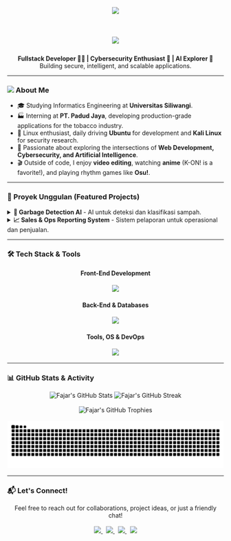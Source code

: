 <div align="center">
  <img src="https://media.giphy.com/media/v1.Y2lkPWVjZjA1ZTQ3dXBvYjh0NHl5MWxydDR5Y2I3N2J6NjE4cGs3Z3N2NHBldXI4ZmFhbiZlcD12MV9naWZzX3NlYXJjaCZjdD1n/HT8hGYFeLnlfg4NJrG/giphy.gif" height="180" />

  <h1 align="center">
    <img src="https://readme-typing-svg.herokuapp.com?font=Fira+Code&size=30&duration=3000&pause=1000&color=58A6FF&center=true&vCenter=true&width=500&lines=Hey+there!+👋;I'm+Fajar+Geran+Arifin.;Welcome+to+my+page+🌐" />
  </h1>

  <p align="center">
    <b>Fullstack Developer 🧑‍💻 | Cybersecurity Enthusiast 🔐 | AI Explorer 🤖</b>
    <br />
    Building secure, intelligent, and scalable applications.
  </p>
</div>

---

### <img src="https://media.giphy.com/media/iY8CRBdQXgYmLCSGqO/giphy.gif" width="30px">&nbsp;About Me

- 🎓 Studying Informatics Engineering at **Universitas Siliwangi**.
- 🏭 Interning at **PT. Padud Jaya**, developing production-grade applications for the tobacco industry.
- 🐧 Linux enthusiast, daily driving **Ubuntu** for development and **Kali Linux** for security research.
- 🚀 Passionate about exploring the intersections of **Web Development, Cybersecurity, and Artificial Intelligence**.
- 🎬 Outside of code, I enjoy **video editing**, watching **anime** (K-ON! is a favorite!), and playing rhythm games like **Osu!**.

---

### 🚀 Proyek Unggulan (Featured Projects)

<details>
  <summary>
    <strong>🤖 Garbage Detection AI</strong> - AI untuk deteksi dan klasifikasi sampah.
  </summary>
  <br/>
  <div align="center">
    <img src="[LINK_GAMBAR_PROYEK_ANDA.gif]" alt="Garbage Detection AI Demo" width="600"/>
  </div>
  <p>
    Aplikasi web berbasis AI untuk mendeteksi dan mengklasifikasikan sampah dari gambar menggunakan model yang dilatih secara custom. Dibangun dengan Django untuk backend dan antarmuka sederhana untuk upload gambar.
  </p>
  <strong>Tech Stack:</strong>
  <div align="center">
    <img src="https://img.shields.io/badge/Python-3776AB?style=for-the-badge&logo=python&logoColor=white" />
    <img src="https://img.shields.io/badge/Django-092E20?style=for-the-badge&logo=django&logoColor=white" />
    <img src="https://img.shields.io/badge/PostgreSQL-4169E1?style=for-the-badge&logo=postgresql&logoColor=white" />
    <img src="https://img.shields.io/badge/Docker-2496ED?style=for-the-badge&logo=docker&logoColor=white" />
  </div>
  <br/>
  <div align="center">
    <a href="[LINK_TO_YOUR_REPO]" target="_blank">
      <img src="https://img.shields.io/badge/GitHub-View_Repository-181717?style=for-the-badge&logo=github" />
    </a>
    <a href="[LINK_TO_LIVE_DEMO]" target="_blank">
      <img src="https://img.shields.io/badge/Vercel-Live_Demo-black?style=for-the-badge&logo=vercel" />
    </a>
  </div>
  <br/>
</details>

<details>
  <summary>
    <strong>📈 Sales & Ops Reporting System</strong> - Sistem pelaporan untuk operasional dan penjualan.
  </summary>
  <br/>
  <div align="center">
    <img src="[LINK_GAMBAR_PROYEK_ANDA.gif]" alt="Sales & Ops Reporting System Demo" width="600"/>
  </div>
  <p>
    Aplikasi fullstack yang dikembangkan selama magang untuk melacak data penjualan dan aktivitas operasional harian. Dilengkapi fitur role-based access control dengan JWT dan di-deploy pada VPS yang dikelola sendiri.
  </p>
  <strong>Tech Stack:</strong>
  <div align="center">
    <img src="https://img.shields.io/badge/Java-ED8B00?style=for-the-badge&logo=openjdk&logoColor=white" />
    <img src="https://img.shields.io/badge/Spring_Boot-6DB33F?style=for-the-badge&logo=spring&logoColor=white" />
    <img src="https://img.shields.io/badge/React-61DAFB?style=for-the-badge&logo=react&logoColor=black" />
    <img src="https://img.shields.io/badge/JWT-000000?style=for-the-badge&logo=jsonwebtokens&logoColor=white" />
  </div>
  <br/>
  <div align="center">
    <a href="[LINK_TO_YOUR_REPO]" target="_blank">
      <img src="https://img.shields.io/badge/GitHub-View_Repository-181717?style=for-the-badge&logo=github" />
    </a>
    <a href="[LINK_TO_LIVE_DEMO]" target="_blank">
      <img src="https://img.shields.io/badge/Website-Live_Demo-blue?style=for-the-badge&logo=firefox" />
    </a>
  </div>
  <br/>
</details>

---

### 🛠️ Tech Stack & Tools

<div align="center">
  <h4>Front-End Development</h4>
  <p>
    <a href="https://skillicons.dev">
      <img src="https://skillicons.dev/icons?i=js,ts,react,nextjs,tailwind,html,css,figma" />
    </a>
  </p>
  <h4>Back-End & Databases</h4>
  <p>
    <a href="https://skillicons.dev">
      <img src="https://skillicons.dev/icons?i=java,spring,python,django,prisma,postgres,mysql,redis" />
    </a>
  </p>
  <h4>Tools, OS & DevOps</h4>
  <p>
    <a href="https://skillicons.dev">
      <img src="https://skillicons.dev/icons?i=docker,git,github,nginx,linux,ubuntu,kali,postman,idea,vscode,ae" />
    </a>
  </p>
</div>

---

### 📊 GitHub Stats & Activity

<div align="center">
  <img src="https://github-readme-stats.vercel.app/api?username=grnlogic&show_icons=true&theme=tokyonight&icon_color=58A6FF&hide_border=true&count_private=true" alt="Fajar's GitHub Stats" />
  <img src="https://github-readme-streak-stats.herokuapp.com/?user=grnlogic&theme=tokyonight&hide_border=true" alt="Fajar's GitHub Streak" />
  <br/><br/>
  <img src="https://github-profile-trophy.vercel.app/?username=grnlogic&theme=tokyonight&no-frame=true&no-bg=true&margin-w=4" alt="Fajar's GitHub Trophies" />
  <br/><br/>
  <img src="https://raw.githubusercontent.com/grnlogic/grnlogic/output/snake.svg" alt="Snake animation" />
</div>

---

### 📬 Let's Connect!

<p align="center">
  Feel free to reach out for collaborations, project ideas, or just a friendly chat!
  <br/><br/>
  <a href="https://www.linkedin.com/in/fajar-arifin-ab8645362/" target="_blank">
    <img src="https://img.shields.io/badge/LinkedIn-0077B5?style=for-the-badge&logo=linkedin&logoColor=white" />
  </a>
  &nbsp;
  <a href="mailto:237006079@student.unsil.ac.id" target="_blank">
    <img src="https://img.shields.io/badge/Gmail-D14836?style=for-the-badge&logo=gmail&logoColor=white" />
  </a>
  &nbsp;
  <a href="https://www.instagram.com/supra.y1/" target="_blank">
    <img src="https://img.shields.io/badge/Instagram-E4405F?style=for-the-badge&logo=instagram&logoColor=white" />
  </a>
  &nbsp;
  <a href="https://x.com/geran56033" target="_blank">
    <img src="https://img.shields.io/badge/Twitter-1DA1F2?style=for-the-badge&logo=twitter&logoColor=white" />
  </a>
</p>
